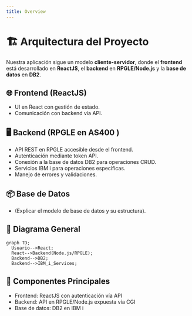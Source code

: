 ```yaml
---
title: Overview
---
```


# 🏗️ Arquitectura del Proyecto

Nuestra aplicación sigue un modelo **cliente-servidor**, donde el **frontend** está desarrollado en **ReactJS**, el **backend** en **RPGLE/Node.js** y la **base de datos** en **DB2**.

## 🌐 Frontend (ReactJS)
- UI en React con gestión de estado.
- Comunicación con backend vía API.

## 🖥️ Backend (RPGLE en AS400 )
- API REST en RPGLE accesible desde el frontend.
- Autenticación mediante token API.
- Conexión a la base de datos DB2 para operaciones CRUD.
- Servicios IBM i para operaciones específicas.
- Manejo de errores y validaciones.

## 📦 Base de Datos
- (Explicar el modelo de base de datos y su estructura).


## 🔹 Diagrama General

```mermaid
graph TD;
  Usuario-->React;
  React-->Backend(Node.js/RPGLE);
  Backend-->DB2;
  Backend-->IBM_i_Services;
```

## 🔹 Componentes Principales
- Frontend: ReactJS con autenticación vía API
- Backend: API en RPGLE/Node.js expuesta vía CGI
- Base de datos: DB2 en IBM i